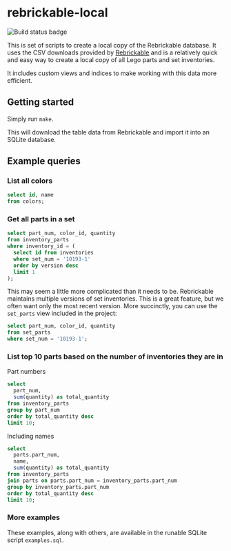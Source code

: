 # rebrickable-local

![Build status badge](https://api.travis-ci.org/jncraton/rebrickable-database.png?branch=master)

This is set of scripts to create a local copy of the Rebrickable database. It uses the CSV downloads provided by [Rebrickable](https://rebrickable.com/downloads/) and is a relatively quick and easy way to create a local copy of all Lego parts and set inventories.

It includes custom views and indices to make working with this data more efficient.

## Getting started

Simply run `make`.

This will download the table data from Rebrickable and import it into an SQLite database.

## Example queries

### List all colors

```sql
select id, name 
from colors;
```

### Get all parts in a set

```sql
select part_num, color_id, quantity
from inventory_parts 
where inventory_id = (
  select id from inventories 
  where set_num = '10193-1'
  order by version desc
  limit 1
);
```

This may seem a little more complicated than it needs to be. Rebrickable maintains multiple versions of set inventories. This is a great feature, but we often want only the most recent version. More succinctly, you can use the `set_parts` view included in the project:

```sql
select part_num, color_id, quantity
from set_parts
where set_num = '10193-1';
```

### List top 10 parts based on the number of inventories they are in

Part numbers

```sql
select 
  part_num,
  sum(quantity) as total_quantity 
from inventory_parts
group by part_num
order by total_quantity desc
limit 10;
```

Including names

```sql
select 
  parts.part_num, 
  name, 
  sum(quantity) as total_quantity 
from inventory_parts
join parts on parts.part_num = inventory_parts.part_num
group by inventory_parts.part_num
order by total_quantity desc
limit 10;
```

### More examples

These examples, along with others, are available in the runable SQLite script `examples.sql`.
